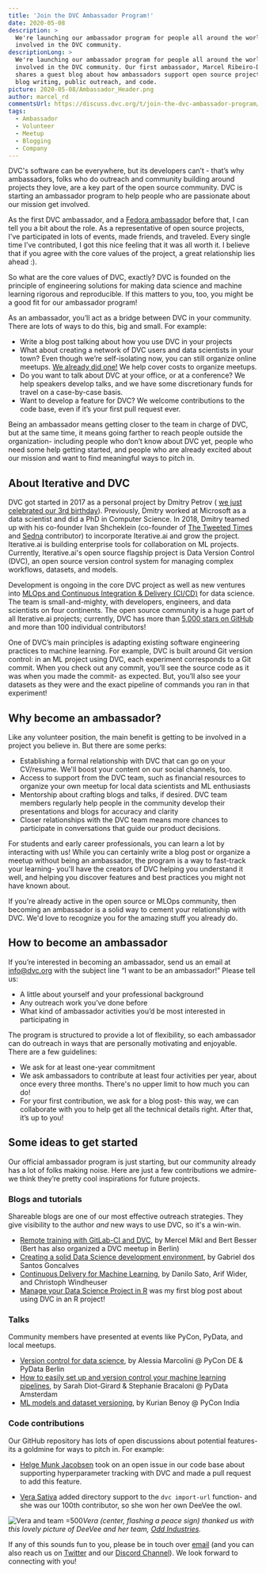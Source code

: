 ```yaml
---
title: 'Join the DVC Ambassador Program!'
date: 2020-05-08
description: >
  We're launching our ambassador program for people all around the world to get
  involved in the DVC community.
descriptionLong: >
  We're launching our ambassador program for people all around the world to get
  involved in the DVC community. Our first ambassador, Marcel Ribeiro-Dantas,
  shares a guest blog about how ambassadors support open source projects through
  blog writing, public outreach, and code.
picture: 2020-05-08/Ambassador_Header.png
author: marcel_rd
commentsUrl: https://discuss.dvc.org/t/join-the-dvc-ambassador-program/383
tags:
  - Ambassador
  - Volunteer
  - Meetup
  - Blogging
  - Company
---
```


DVC's software can be everywhere, but its developers can’t - that’s why
ambassadors, folks who do outreach and community building around projects they
love, are a key part of the open source community. DVC is starting an ambassador
program to help people who are passionate about our mission get involved.

As the first DVC ambassador, and a
[Fedora ambassador](https://fedoraproject.org/wiki/User:Mribeirodantas) before
that, I can tell you a bit about the role. As a representative of open source
projects, I've participated in lots of events, made friends, and traveled. Every
single time I’ve contributed, I got this nice feeling that it was all worth it.
I believe that if you agree with the core values of the project, a great
relationship lies ahead :).

So what are the core values of DVC, exactly? DVC is founded on the principle of
engineering solutions for making data science and machine learning rigorous and
reproducible. If this matters to you, too, you might be a good fit for our
ambassador program!

As an ambassador, you’ll act as a bridge between DVC in your community. There
are lots of ways to do this, big and small. For example:

- Write a blog post talking about how you use DVC in your projects
- What about creating a network of DVC users and data scientists in your town?
  Even though we’re self-isolating now, you can still organize online meetups.
  [We already did one!](https://tulu.la/events/dvc-virtual-meetup-2020-00032c)
  We help cover costs to organize meetups.
- Do you want to talk about DVC at your office, or at a conference? We help
  speakers develop talks, and we have some discretionary funds for travel on a
  case-by-case basis.
- Want to develop a feature for DVC? We welcome contributions to the code base,
  even if it’s your first pull request ever.

Being an ambassador means getting closer to the team in charge of DVC, but at
the same time, it means going farther to reach people outside the organization-
including people who don’t know about DVC yet, people who need some help getting
started, and people who are already excited about our mission and want to find
meaningful ways to pitch in.

## About Iterative and DVC

DVC got started in 2017 as a personal project by Dmitry Petrov (
[we just celebrated our 3rd birthday](https://dvc.org/blog/dvc-3-years-and-1-0-release)).
Previously, Dmitry worked at Microsoft as a data scientist and did a PhD in
Computer Science. In 2018, Dmitry teamed up with his co-founder Ivan Shcheklein
(co-founder of [The Tweeted Times](https://tweetedtimes.com/) and
[Sedna](https://www.sedna.org/) contributor) to incorporate Iterative.ai and
grow the project. Iterative.ai is building enterprise tools for collaboration on
ML projects. Currently, Iterative.ai's open source flagship project is Data
Version Control (DVC), an open source version control system for managing
complex workflows, datasets, and models.

Development is ongoing in the core DVC project as well as new ventures into
[MLOps and Continuous Integration & Delivery (CI/CD)](https://dvc.org/blog/reimagining-devops-video)
for data science. The team is small-and-mighty, with developers, engineers, and
data scientists on four continents. The open source community is a huge part of
all Iterative.ai projects; currently, DVC has more than
[5,000 stars on GitHub](https://github.com/iterative/dvc) and more than 100
individual contributors!

One of DVC’s main principles is adapting existing software engineering practices
to machine learning. For example, DVC is built around Git version control: in an
ML project using DVC, each experiment corresponds to a Git commit. When you
check out any commit, you’ll see the source code as it was when you made the
commit- as expected. But, you’ll also see your datasets as they were and the
exact pipeline of commands you ran in that experiment!

## Why become an ambassador?

Like any volunteer position, the main benefit is getting to be involved in a
project you believe in. But there are some perks:

- Establishing a formal relationship with DVC that can go on your CV/resume.
  We'll boost your content on our social channels, too.
- Access to support from the DVC team, such as financial resources to organize
  your own meetup for local data scientists and ML enthusiasts
- Mentorship about crafting blogs and talks, if desired. DVC team members
  regularly help people in the community develop their presentations and blogs
  for accuracy and clarity
- Closer relationships with the DVC team means more chances to participate in
  conversations that guide our product decisions.

For students and early career professionals, you can learn a lot by interacting
with us! While you can certainly write a blog post or organize a meetup without
being an ambassador, the program is a way to fast-track your learning- you'll
have the creators of DVC helping you understand it well, and helping you
discover features and best practices you might not have known about.

If you're already active in the open source or MLOps community, then becoming an
ambassador is a solid way to cement your relationship with DVC. We'd love to
recognize you for the amazing stuff you already do.

## How to become an ambassador

If you’re interested in becoming an ambassador, send us an email at
[info@dvc.org](mailto:info@dvc.org) with the subject line “I want to be an
ambassador!” Please tell us:

- A little about yourself and your professional background
- Any outreach work you’ve done before
- What kind of ambassador activities you’d be most interested in participating
  in

The program is structured to provide a lot of flexibility, so each ambassador
can do outreach in ways that are personally motivating and enjoyable. There are
a few guidelines:

- We ask for at least one-year commitment
- We ask ambassadors to contribute at least four activities per year, about once
  every three months. There's no upper limit to how much you can do!
- For your first contribution, we ask for a blog post- this way, we can
  collaborate with you to help get all the technical details right. After that,
  it’s up to you!

## Some ideas to get started

Our official ambassador program is just starting, but our community already has
a lot of folks making noise. Here are just a few contributions we admire- we
think they’re pretty cool inspirations for future projects.

### Blogs and tutorials

Shareable blogs are one of our most effective outreach strategies. They give
visibility to the author _and_ new ways to use DVC, so it's a win-win.

- [Remote training with GitLab-CI and DVC](https://blog.codecentric.de/en/2020/01/remote-training-gitlab-ci-dvc/),
  by Mercel Mikl and Bert Besser (Bert has also organized a DVC meetup in
  Berlin)
- [Creating a solid Data Science development environment](https://towardsdatascience.com/creating-a-solid-data-science-development-environment-60df14ce3a34),
  by Gabriel dos Santos Goncalves
- [Continuous Delivery for Machine Learning](https://martinfowler.com/articles/cd4ml.html),
  by Danilo Sato, Arif Wider, and Christoph Windheuser
- [Manage your Data Science Project in R](https://mribeirodantas.xyz/blog/index.php/2020/03/05/r-dvc-and-rmarkdown/)
  was my first blog post about using DVC in an R project!

### Talks

Community members have presented at events like PyCon, PyData, and local
meetups.

- [Version control for data science](https://www.slideshare.net/AlessiaMarcolini/version-control-for-data-science),
  by Alessia Marcolini @ PyCon DE & PyData Berlin
- [How to easily set up and version control your machine learning pipelines](https://www.youtube.com/watch?v=rUTlqpcmiQw),
  by Sarah Diot-Girard & Stephanie Bracaloni @ PyData Amsterdam
- [ML models and dataset versioning](https://speakerdeck.com/kurianbenoy/ml-models-and-dataset-versioning),
  by Kurian Benoy @ PyCon India

### Code contributions

Our GitHub repository has lots of open discussions about potential features- its
a goldmine for ways to pitch in. For example:

- [Helge Munk Jacobsen](https://github.com/elgehelge) took on an open issue in
  our code base about supporting hyperparameter tracking with DVC and made a
  pull request to add this feature.

- [Vera Sativa](https://github.com/verasativa/) added directory support to the
  `dvc import-url` function- and she was our 100th contributor, so she won her
  own DeeVee the owl.

![](../uploads/images/2020-01-17/odd_with_deevee.png 'Vera and team =500')_Vera
(center, flashing a peace sign) thanked us with this lovely picture of DeeVee
and her team, [Odd Industries](https://odd.co)._

If any of this sounds fun to you, please be in touch over
[email](mailto:info@dvc.org) (and you can also reach us on
[Twitter](https://twitter.com/dvcorg) and our
[Discord Channel](https://discordapp.com/invite/dvwXA2N)). We look forward to
connecting with you!
